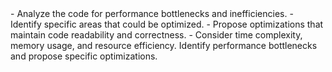 <instructions>
- Analyze the code for performance bottlenecks and inefficiencies.  
- Identify specific areas that could be optimized.  
- Propose optimizations that maintain code readability and correctness.  
- Consider time complexity, memory usage, and resource efficiency.
</instructions>

<task>
Identify performance bottlenecks and propose specific optimizations.
</task> 
